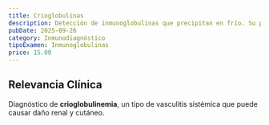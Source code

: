 ```yaml
---
title: Crioglobulinas
description: Detección de inmunoglobulinas que precipitan en frío. Su presencia se asocia a **vasculitis, mieloma y hepatitis C**.
pubDate: 2025-09-26
category: Inmunodiagnóstico
tipoExamen: Inmunoglobulinas
price: 15.00
---
```


## Relevancia Clínica
Diagnóstico de **crioglobulinemia**, un tipo de vasculitis sistémica que puede causar daño renal y cutáneo.